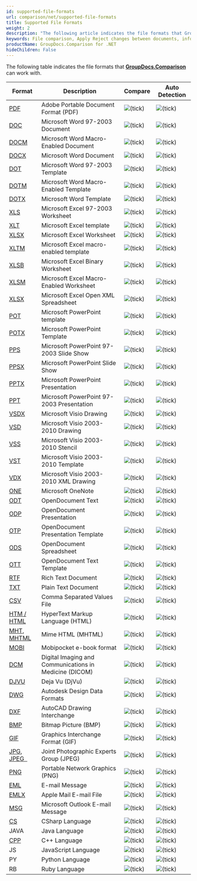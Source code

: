 ```yaml
---
id: supported-file-formats
url: comparison/net/supported-file-formats
title: Supported File Formats
weight: 2
description: "The following article indicates the file formats that GroupDocs.Comparison can work with."
keywords: File comparison, Apply Reject changes between documents, information extraction
productName: GroupDocs.Comparison for .NET
hideChildren: False
---
```

The following table indicates the file formats that **[GroupDocs.Comparison](https://products.groupdocs.com/comparison/net)** can work with.

| Format | Description | Compare | Auto Detection |
| --- | --- | --- | --- |
| [PDF](https://wiki.fileformat.com/view/pdf/) | Adobe Portable Document Format (PDF) | ![(tick)](comparison/net/images/check.png) | ![(tick)](comparison/net/images/check.png) |
| [DOC](https://wiki.fileformat.com/word-processing/doc/) | Microsoft Word 97-2003 Document | ![(tick)](comparison/net/images/check.png) | ![(tick)](comparison/net/images/check.png) |
| [DOCM](https://wiki.fileformat.com/word-processing/docm/) | Microsoft Word Macro-Enabled Document | ![(tick)](comparison/net/images/check.png) | ![(tick)](comparison/net/images/check.png) |
| [DOCX](https://wiki.fileformat.com/word-processing/docx/) | Microsoft Word Document | ![(tick)](comparison/net/images/check.png) | ![(tick)](comparison/net/images/check.png) |
| [DOT](https://wiki.fileformat.com/word-processing/dot/) | Microsoft Word 97-2003 Template | ![(tick)](comparison/net/images/check.png) | ![(tick)](comparison/net/images/check.png) |
| [DOTM](https://wiki.fileformat.com/word-processing/dotm/) | Microsoft Word Macro-Enabled Template | ![(tick)](comparison/net/images/check.png) | ![(tick)](comparison/net/images/check.png) |
| [DOTX](https://wiki.fileformat.com/word-processing/dotx/) | Microsoft Word Template | ![(tick)](comparison/net/images/check.png) | ![(tick)](comparison/net/images/check.png) |
| [XLS](https://wiki.fileformat.com/spreadsheet/xls/) | Microsoft Excel 97-2003 Worksheet | ![(tick)](comparison/net/images/check.png) | ![(tick)](comparison/net/images/check.png) |
| [XLT](https://wiki.fileformat.com/spreadsheet/xlt/) | Microsoft Excel template | ![(tick)](comparison/net/images/check.png) | ![(tick)](comparison/net/images/check.png) |
| [XLSX](https://wiki.fileformat.com/spreadsheet/xlsx/) | Microsoft Excel Worksheet | ![(tick)](comparison/net/images/check.png) | ![(tick)](comparison/net/images/check.png) |
| [XLTM](https://wiki.fileformat.com/spreadsheet/xltm/) | Microsoft Excel macro-enabled template | ![(tick)](comparison/net/images/check.png) | ![(tick)](comparison/net/images/check.png) |
| [XLSB](https://wiki.fileformat.com/spreadsheet/xlsb/) | Microsoft Excel Binary Worksheet | ![(tick)](comparison/net/images/check.png) | ![(tick)](comparison/net/images/check.png) |
| [XLSM](https://wiki.fileformat.com/spreadsheet/xlsm/) | Microsoft Excel Macro-Enabled Worksheet | ![(tick)](comparison/net/images/check.png) | ![(tick)](comparison/net/images/check.png) |
| [XLSX](https://wiki.fileformat.com/spreadsheet/xlsx/) | Microsoft Excel Open XML Spreadsheet | ![(tick)](comparison/net/images/check.png) | ![(tick)](comparison/net/images/check.png) |
| [POT](https://wiki.fileformat.com/presentation/pot/) | Microsoft PowerPoint template | ![(tick)](comparison/net/images/check.png) | ![(tick)](comparison/net/images/check.png) |
| [POTX](https://wiki.fileformat.com/presentation/potx/) | Microsoft PowerPoint Template | ![(tick)](comparison/net/images/check.png) | ![(tick)](comparison/net/images/check.png) |
| [PPS](https://wiki.fileformat.com/presentation/pps/) | Microsoft PowerPoint 97-2003 Slide Show | ![(tick)](comparison/net/images/check.png) | ![(tick)](comparison/net/images/check.png) |
| [PPSX](https://wiki.fileformat.com/presentation/ppsx/) | Microsoft PowerPoint Slide Show | ![(tick)](comparison/net/images/check.png) | ![(tick)](comparison/net/images/check.png) |
| [PPTX](https://wiki.fileformat.com/presentation/pptx/) | Microsoft PowerPoint Presentation | ![(tick)](comparison/net/images/check.png) | ![(tick)](comparison/net/images/check.png) |
| [PPT](https://wiki.fileformat.com/presentation/ppt/) | Microsoft PowerPoint 97-2003 Presentation | ![(tick)](comparison/net/images/check.png) | ![(tick)](comparison/net/images/check.png) |
| [VSDX](https://wiki.fileformat.com/image/vsdx/) | Microsoft Visio Drawing | ![(tick)](comparison/net/images/check.png) | ![(tick)](comparison/net/images/check.png) |
| [VSD](https://wiki.fileformat.com/image/vsd/) | Microsoft Visio 2003-2010 Drawing | ![(tick)](comparison/net/images/check.png) | ![(tick)](comparison/net/images/check.png) |
| [VSS](https://wiki.fileformat.com/image/vss/) | Microsoft Visio 2003-2010 Stencil | ![(tick)](comparison/net/images/check.png) | ![(tick)](comparison/net/images/check.png) |
| [VST](https://wiki.fileformat.com/image/vst/) | Microsoft Visio 2003-2010 Template | ![(tick)](comparison/net/images/check.png) | ![(tick)](comparison/net/images/check.png) |
| [VDX](https://wiki.fileformat.com/image/vdx/) | Microsoft Visio 2003-2010 XML Drawing | ![(tick)](comparison/net/images/check.png) | ![(tick)](comparison/net/images/check.png) |
| [ONE](https://wiki.fileformat.com/note-taking/one/) | Microsoft OneNote | ![(tick)](comparison/net/images/check.png) | ![(tick)](comparison/net/images/check.png) |
| [ODT](https://wiki.fileformat.com/word-processing/odt/) | OpenDocument Text | ![(tick)](comparison/net/images/check.png) | ![(tick)](comparison/net/images/check.png) |
| [ODP](https://wiki.fileformat.com/presentation/odp/) | OpenDocument Presentation | ![(tick)](comparison/net/images/check.png) | ![(tick)](comparison/net/images/check.png) |
| [OTP](https://wiki.fileformat.com/presentation/otp/) | OpenDocument Presentation Template | ![(tick)](comparison/net/images/check.png) | ![(tick)](comparison/net/images/check.png) |
| [ODS](https://wiki.fileformat.com/spreadsheet/ods/) | OpenDocument Spreadsheet | ![(tick)](comparison/net/images/check.png) | ![(tick)](comparison/net/images/check.png) |
| [OTT](https://wiki.fileformat.com/word-processing/ott/) | OpenDocument Text Template | ![(tick)](comparison/net/images/check.png) | ![(tick)](comparison/net/images/check.png) |
| [RTF](https://wiki.fileformat.com/word-processing/rtf/) | Rich Text Document | ![(tick)](comparison/net/images/check.png) | ![(tick)](comparison/net/images/check.png) |
| [TXT](https://wiki.fileformat.com/word-processing/txt/) | Plain Text Document | ![(tick)](comparison/net/images/check.png) | ![(tick)](comparison/net/images/check.png) |
| [CSV](https://wiki.fileformat.com/spreadsheet/csv/) | Comma Separated Values File | ![(tick)](comparison/net/images/check.png) | ![(tick)](comparison/net/images/check.png) |
| [HTM / HTML](https://wiki.fileformat.com/web/html/)[](https://wiki.fileformat.com/specification/web/html/) | HyperText Markup Language (HTML) | ![(tick)](comparison/net/images/check.png) | ![(tick)](comparison/net/images/check.png) |
| [MHT](https://wiki.fileformat.com/web/mhtml/), [MHTML](https://wiki.fileformat.com/web/mhtml/) | Mime HTML (MHTML) | ![(tick)](comparison/net/images/check.png) | ![(tick)](comparison/net/images/check.png) |
| [MOBI](https://wiki.fileformat.com/ebook/mobi/)[](https://wiki.fileformat.com/specification/ebook/mobi/) | Mobipocket e-book format | ![(tick)](comparison/net/images/check.png) | ![(tick)](comparison/net/images/check.png) |
| [DCM](https://wiki.fileformat.com/image/dcm/)[](https://wiki.fileformat.com/specification/image/dcm/) | Digital Imaging and Communications in Medicine (DICOM) | ![(tick)](comparison/net/images/check.png) | ![(tick)](comparison/net/images/check.png) |
| [DJVU](https://wiki.fileformat.com/image/djvu/) | Deja Vu (DjVu) | ![(tick)](comparison/net/images/check.png) | ![(tick)](comparison/net/images/check.png) |
| [DWG](https://wiki.fileformat.com/cad/dwg/) | Autodesk Design Data Formats | ![(tick)](comparison/net/images/check.png) | ![(tick)](comparison/net/images/check.png) |
| [DXF](https://wiki.fileformat.com/cad/dxf/) | AutoCAD Drawing Interchange | ![(tick)](comparison/net/images/check.png) | ![(tick)](comparison/net/images/check.png) |
| [BMP](https://wiki.fileformat.com/image/bmp/) | Bitmap Picture (BMP) | ![(tick)](comparison/net/images/check.png) | ![(tick)](comparison/net/images/check.png) |
| [GIF](https://wiki.fileformat.com/image/gif/) | Graphics Interchange Format (GIF) | ![(tick)](comparison/net/images/check.png) | ![(tick)](comparison/net/images/check.png) |
| [JPG](https://wiki.fileformat.com/specification/image/jpeg), [JPEG  ](https://wiki.fileformat.com/specification/image/jpeg) | Joint Photographic Experts Group (JPEG) | ![(tick)](comparison/net/images/check.png) | ![(tick)](comparison/net/images/check.png) |
| [PNG](https://wiki.fileformat.com/image/png/) | Portable Network Graphics (PNG) | ![(tick)](comparison/net/images/check.png) | ![(tick)](comparison/net/images/check.png) |
| [EML](https://wiki.fileformat.com/email/eml/) | E-mail Message | ![(tick)](comparison/net/images/check.png) | ![(tick)](comparison/net/images/check.png) |
| [EMLX](https://wiki.fileformat.com/email/emlx/) | Apple Mail E-mail File | ![(tick)](comparison/net/images/check.png) | ![(tick)](comparison/net/images/check.png) |
| [MSG](https://wiki.fileformat.com/email/msg/) | Microsoft Outlook E-mail Message | ![(tick)](comparison/net/images/check.png) | ![(tick)](comparison/net/images/check.png) |
| [CS](https://wiki.fileformat.com/programming/cs/) | CSharp Language | ![(tick)](comparison/net/images/check.png) | ![(tick)](comparison/net/images/check.png) |
| JAVA | Java Language | ![(tick)](comparison/net/images/check.png) | ![(tick)](comparison/net/images/check.png) |
| [CPP](https://wiki.fileformat.com/programming/cpp/) | C++ Language | ![(tick)](comparison/net/images/check.png) | ![(tick)](comparison/net/images/check.png) |
| JS | JavaScript Language | ![(tick)](comparison/net/images/check.png) | ![(tick)](comparison/net/images/check.png) |
| PY | Python Language | ![(tick)](comparison/net/images/check.png) | ![(tick)](comparison/net/images/check.png) |
| RB | Ruby Language | ![(tick)](comparison/net/images/check.png) | ![(tick)](comparison/net/images/check.png) |
